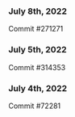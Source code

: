 ### July 8th, 2022

Commit #271271

### July 5th, 2022

Commit #314353


### July 4th, 2022

Commit #72281
